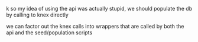 k so my idea of using the api was actually stupid, we should populate the db by calling to knex directly

we can factor out the knex calls into wrappers that are called by both the api and the seed/population scripts
